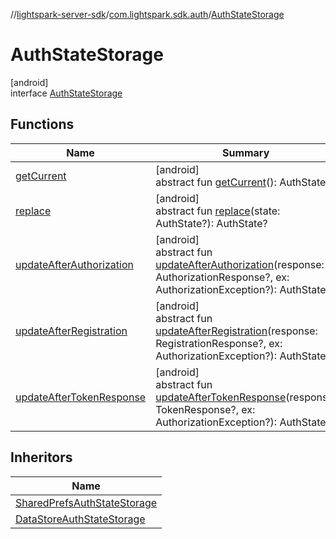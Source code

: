 //[lightspark-server-sdk](../../../index.md)/[com.lightspark.sdk.auth](../index.md)/[AuthStateStorage](index.md)

# AuthStateStorage

[android]\
interface [AuthStateStorage](index.md)

## Functions

| Name | Summary |
|---|---|
| [getCurrent](get-current.md) | [android]<br>abstract fun [getCurrent](get-current.md)(): AuthState |
| [replace](replace.md) | [android]<br>abstract fun [replace](replace.md)(state: AuthState?): AuthState? |
| [updateAfterAuthorization](update-after-authorization.md) | [android]<br>abstract fun [updateAfterAuthorization](update-after-authorization.md)(response: AuthorizationResponse?, ex: AuthorizationException?): AuthState? |
| [updateAfterRegistration](update-after-registration.md) | [android]<br>abstract fun [updateAfterRegistration](update-after-registration.md)(response: RegistrationResponse?, ex: AuthorizationException?): AuthState? |
| [updateAfterTokenResponse](update-after-token-response.md) | [android]<br>abstract fun [updateAfterTokenResponse](update-after-token-response.md)(response: TokenResponse?, ex: AuthorizationException?): AuthState? |

## Inheritors

| Name |
|---|
| [SharedPrefsAuthStateStorage](../-shared-prefs-auth-state-storage/index.md) |
| [DataStoreAuthStateStorage](../-data-store-auth-state-storage/index.md) |
